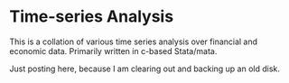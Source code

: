 # Time-series Analysis
This is a collation of various time series analysis over financial and economic data. 
Primarily written in c-based Stata/mata. 

Just posting here, because I am clearing out and backing up an old disk.
